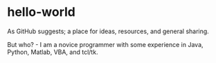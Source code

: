 # hello-world
As GitHub suggests; a place for ideas, resources, and general sharing.

But who? - I am a novice programmer with some experience in Java, Python, Matlab, VBA, and tcl/tk.
